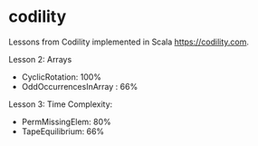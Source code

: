 # codility
Lessons from Codility implemented in Scala https://codility.com.

Lesson 2: Arrays
 - CyclicRotation: 100%
 - OddOccurrencesInArray : 66%

Lesson 3: Time Complexity:
 - PermMissingElem: 80%
 - TapeEquilibrium: 66%


